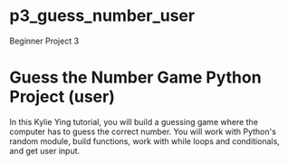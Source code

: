 # p3_guess_number_user
Beginner Project 3
# Guess the Number Game Python Project (user)
In this Kylie Ying tutorial, you will build a guessing game where the computer has to guess the correct number. You will work with Python's random module, build functions, work with while loops and conditionals, and get user input.

